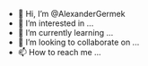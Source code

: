 - 👋 Hi, I’m @AlexanderGermek
- 👀 I’m interested in ...
- 🌱 I’m currently learning ...
- 💞️ I’m looking to collaborate on ...
- 📫 How to reach me ...

<!---
AlexanderGermek/AlexanderGermek is a ✨ special ✨ repository because its `README.md` (this file) appears on your GitHub profile.
You can click the Preview link to take a look at your changes.
--->
